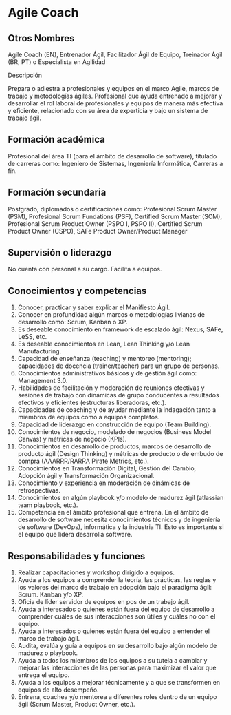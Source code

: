 # Agile Coach

## Otros Nombres

Agile Coach (EN), Entrenador Ágil, Facilitador Ágil de Equipo, Treinador Ágil (BR, PT) o Especialista en Agilidad

Descripción

Prepara o adiestra a profesionales y equipos en el marco Agile, marcos de trabajo y metodologías ágiles. Profesional que ayuda entrenado a mejorar y desarrollar el rol laboral de profesionales y equipos de manera más efectiva y eficiente, relacionado con su área de experticia y bajo un sistema de trabajo ágil.

## Formación académica

Profesional del área TI (para el ámbito de desarrollo de software), titulado de carreras como: Ingeniero de Sistemas, Ingeniería Informática, Carreras a fin.

## Formación secundaria

Postgrado, diplomados o certificaciones como: Profesional Scrum Master (PSM), Profesional Scrum Fundations (PSF), Certified Scrum Master (SCM), Profesional Scrum Product Owner (PSPO I, PSPO II), Certified Scrum Product Owner (CSPO), SAFe Product Owner/Product Manager

## Supervisión o liderazgo

No cuenta con personal a su cargo. Facilita a equipos.

## Conocimientos y competencias

1. Conocer, practicar y saber explicar el Manifiesto Ágil.
2. Conocer en profundidad algún marcos o metodologías livianas de desarrollo como: Scrum, Kanban o XP.
3. Es deseable conocimiento en framework de escalado ágil: Nexus, SAFe, LeSS, etc.
4. Es deseable conocimientos en Lean, Lean Thinking y/o Lean Manufacturing.
5. Capacidad de enseñanza (teaching) y mentoreo (mentoring); capacidades de docencia (trainer/teacher) para un grupo de personas.
6. Conocimientos administrativos básicos y de gestión ágil como: Management 3.0.
7. Habilidades de facilitación y moderación de reuniones efectivas y sesiones de trabajo con dinámicas de grupo conducentes a resultados efectivos y eficientes (estructuras liberadoras, etc.).
8. Capacidades de coaching y de ayudar mediante la indagación tanto a miembros de equipos como a equipos completos.
9. Capacidad de liderazgo en construcción de equipo (Team Building).
10. Conocimientos de negocio, modelado de negocios (Business Model Canvas) y métricas de negocio (KPIs). 
11. Conocimientos en desarrollo de productos, marcos de desarrollo de producto ágil (Design Thinking) y métricas de producto o de embudo de compra (AAARRR/RARRA Pirate Metrics, etc.).
12. Conocimientos en Transformación Digital, Gestión del Cambio, Adopción ágil y Transformación Organizacional.
13. Conocimiento y experiencia en moderación de dinámicas de retrospectivas.
14. Conocimientos en algún playbook y/o modelo de madurez ágil (atlassian team playbook, etc.).
15. Competencia en el ámbito profesional que entrena. En el ámbito de desarrollo de software necesita conocimientos técnicos y de ingeniería de software (DevOps), informática y la industria TI. Esto es importante si el equipo que lidera desarrolla software.

## Responsabilidades y funciones

1. Realizar capacitaciones y workshop dirigido a equipos.
2. Ayuda a los equipos a comprender la teoría, las prácticas, las reglas y los valores del marco de trabajo en adopción bajo el paradigma ágil: Scrum. Kanban y/o XP. 
3. Oficia de líder servidor de equipos en pos de un trabajo ágil. 
4. Ayuda a interesados o quienes están fuera del equipo de desarrollo a comprender cuáles de sus interacciones son útiles y cuáles no con el equipo. 
5. Ayuda a interesados o quienes están fuera del equipo a entender el marco de trabajo ágil. 
6. Audita, evalúa y guía a equipos en su desarrollo bajo algún modelo de madurez o playbook. 
7. Ayuda a todos los miembros de los equipos a su tutela a cambiar y mejorar las interacciones de las personas para maximizar el valor que entrega el equipo.
8. Ayuda a los equipos a mejorar técnicamente y a que se transformen en equipos de alto desempeño.
9. Entrena, coachea y/o mentorea a diferentes roles dentro de un equipo ágil (Scrum Master, Product Owner, etc.).

